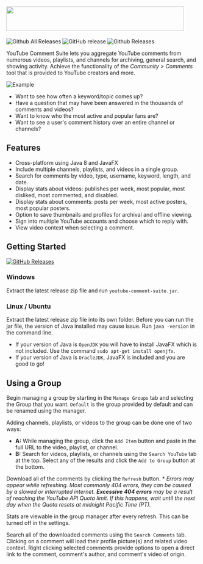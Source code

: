 # <img src="https://i.imgur.com/edLrUKt.png" width="466" height="64" />

![Github All Releases](https://img.shields.io/github/downloads/mattwright324/youtube-comment-suite/total.svg)
![GitHub release](https://img.shields.io/github/release/mattwright324/youtube-comment-suite.svg)
![Github Releases](https://img.shields.io/github/downloads/mattwright324/youtube-comment-suite/latest/total.svg)

YouTube Comment Suite lets you aggregate YouTube comments from numerous videos, playlists, and channels for archiving, general search, and showing activity. 
Achieve the functionality of the *Community > Comments* tool that is provided to YouTube creators and more.

![Example](https://i.imgur.com/pE57Cql.png)

* Want to see how often a keyword/topic comes up?
* Have a question that may have been answered in the thousands of comments and videos?
* Want to know who the most active and popular fans are?
* Want to see a user's comment history over an entire channel or channels?

## Features
* Cross-platform using Java 8 and JavaFX
* Include multiple channels, playlists, and videos in a single group.
* Search for comments by video, type, username, keyword, length, and date.
* Display stats about videos: publishes per week, most popular, most disliked, most commented, and disabled.
* Display stats about comments: posts per week, most active posters, most popular posters.
* Option to save thumbnails and profiles for archival and offline viewing.
* Sign into multiple YouTube accounts and choose which to reply with.
* View video context when selecting a comment.

## Getting Started
[![GitHub Releases](https://img.shields.io/badge/downloads-releases-brightgreen.svg?maxAge=60&style=flat-square)](https://github.com/mattwright324/youtube-geofind/releases)

### Windows
Extract the latest release zip file and run `youtube-comment-suite.jar`. 

### Linux / Ubuntu
Extract the latest release zip file into its own folder. Before you can run the jar file, the version of Java installed may cause issue. Run `java -version` in the command line.

* If your version of Java is `OpenJDK` you will have to install JavaFX which is not included. Use the command `sudo apt-get install openjfx`. 
* If your version of Java is `OracleJDK`, JavaFX is included and you are good to go!

## Using a Group
Begin managing a group by starting in the `Manage Groups` tab and selecting the Group that you want. `Default` is the group provided by default and can be renamed using the manager.

Adding channels, playlists, or videos to the group can be done one of two ways:
* **A:** While managing the group, click the `Add Item` button and paste in the full URL to the video, playlist, or channel.
* **B:** Search for videos, playlists, or channels using the `Search YouTube` tab at the top. Select any of the results and click the `Add to Group` button at the bottom.

Download all of the comments by clicking the `Refresh` button. * *Errors may appear while refreshing. Most commonly 404 errors, they can be caused by a slowed or interrupted internet. **Excessive 404 errors** may be a result of reaching the YouTube API Quota limit. If this happens, wait until the next day when the Quota resets at midnight Pacific Time (PT).*

Stats are viewable in the group manager after every refresh. This can be turned off in the settings.

Search all of the downloaded comments using the `Search Comments` tab. Clicking on a comment will load their profile picture(s) and related video context. Right clicking selected comments provide options to open a direct link to the comment, comment's author, and comment's video of origin. 
